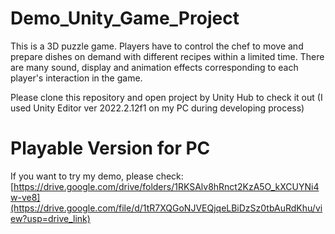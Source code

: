 # Demo_Unity_Game_Project
This is a 3D puzzle game. Players have to control the chef to move and prepare dishes on demand with different recipes within a limited time. There are many sound, display and animation effects corresponding to each player's interaction in the game.

Please clone this repository and open project by Unity Hub to check it out (I used Unity Editor ver 2022.2.12f1 on my PC during developing process)
# Playable Version for PC
If you want to try my demo, please check: [https://drive.google.com/drive/folders/1RKSAlv8hRnct2KzA5O_kXCUYNi4w-ve8](https://drive.google.com/file/d/1tR7XQGoNJVEQjqeLBiDzSz0tbAuRdKhu/view?usp=drive_link)
